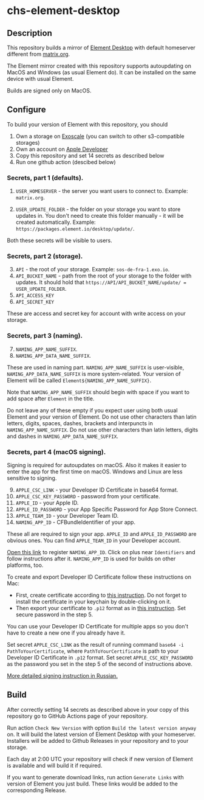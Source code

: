 # chs-element-desktop

## Description

This repository builds a mirror of [Element Desktop](https://github.com/vector-im/element-desktop) with default homeserver different from [matrix.org](https://matrix.org).

The Element mirror created with this repository supports autoupdating on MacOS and Windows (as usual Element do). It can be installed on the same device with usual Element.

Builds are signed only on MacOS.

## Configure

To build your version of Element with this repository, you should

1. Own a storage on [Exoscale](https://www.exoscale.com/) (you can switch to other s3-compatible storages)
2. Own an account on [Apple Developer](https://developer.apple.com/)
3. Copy this repository and set 14 secrets as described below
4. Run one github action (descibed below)

### Secrets, part 1 (defaults).
1. `USER_HOMESERVER` - the server you want users to connect to. Example: `matrix.org`.

2. `USER_UPDATE_FOLDER` - the folder on your storage you want to store updates in. You don't need to create this folder manually - it will be created automatically. Example: `https://packages.element.io/desktop/update/`.

Both these secrets will be visible to users.

### Secrets, part 2 (storage).

3. `API` - the root of your storage. Example: `sos-de-fra-1.exo.io`.
4. `API_BUCKET_NAME` - path from the root of your storage to the folder with updates. It should hold that `https://API/API_BUCKET_NAME/update/ = USER_UPDATE_FOLDER`.
5. `API_ACCESS_KEY`
6. `API_SECRET_KEY`

These are access and secret key for account with write access on your storage.

### Secrets, part 3 (naming).
7. `NAMING_APP_NAME_SUFFIX`.
8. `NAMING_APP_DATA_NAME_SUFFIX`.

These are used in naming part. `NAMING_APP_NAME_SUFFIX` is user-visible, `NAMING_APP_DATA_NAME_SUFFIX` is more system-related. Your version of Element will be called `Element${NAMING_APP_NAME_SUFFIX}`.

Note that `NAMING_APP_NAME_SUFFIX` should begin with space if you want to add space after `Element` in the title.

Do not leave any of these empty if you expect user using both usual Element and your version of Element. Do not use other characters than latin letters, digits, spaces, dashes, brackets and interpuncts in `NAMING_APP_NAME_SUFFIX`. Do not use other characters than latin letters, digits and dashes in `NAMING_APP_DATA_NAME_SUFFIX`.

### Secrets, part 4 (macOS signing).

Signing is required for autoupdates on macOS. Also it makes it easier to enter the app for the first time on macOS. Windows and Linux are less sensitive to signing.

9. `APPLE_CSC_LINK` - your Developer ID Certificate in base64 format.
10. `APPLE_CSC_KEY_PASSWORD` - password from your certificate.
11. `APPLE_ID` - your Apple ID.
12. `APPLE_ID_PASSWORD` - your App Specific Password for App Store Connect.
13. `APPLE_TEAM_ID` - your Developer Team ID.
14. `NAMING_APP_ID` - CFBundleIdentifier of your app.

These all are required to sign your app.
`APPLE_ID` and `APPLE_ID_PASSWORD` are obvious ones. You can find `APPLE_TEAM_ID` in your Developer account.

[Open this link](https://developer.apple.com/account/resources/identifiers/list) to register `NAMING_APP_ID`. Click on plus near `Identifiers` and follow instructions after it. `NAMING_APP_ID` is used for builds on other platforms, too.

To create and export Developer ID Certificate follow these instructions on Mac:
- First, create certificate according to [this instruction](https://developer.apple.com/help/account/create-certificates/create-developer-id-certificates). Do not forget to install the certificate in your keychain by double-clicking on it.
- Then export your certificate to `.p12` format as in [this instruction](https://ioscodesigning.com/exporting-code-signing-files/#exporting-manually). Set secure password in the step 5.

You can use your Developer ID Certificate for multiple apps so you don't have to create a new one if you already have it.

Set secret `APPLE_CSC_LINK` as the result of running command `base64 -i PathToYourCertificate`, where `PathToYourCertificate` is path to your Developer ID Certificate in `.p12` format. Set secret `APPLE_CSC_KEY_PASSWORD` as the password you set in the step 5 of the second of instructions above.

[More detailed signing instruction in Russian.](https://docs.google.com/document/d/1eHp5cwMbsJO5Hs500iqqBsoovCRjJYtElzw0MAGHKjQ/edit?usp=sharing)

## Build

After correctly setting 14 secrets as described above in your copy of this repository go to GitHub Actions page of your repository.

Run action `Check New Version` with option `Build the latest version anyway` on. It will build the latest version of Element Desktop with your homeserver. Installers will be added to Github Releases in your repository and to your storage.

Each day at 2:00 UTC your repository will check if new version of Element is available and will build it if required.

If you want to generate download links, run action `Generate Links` with version of Element you just build. These links would be added to the corresponding Release.
